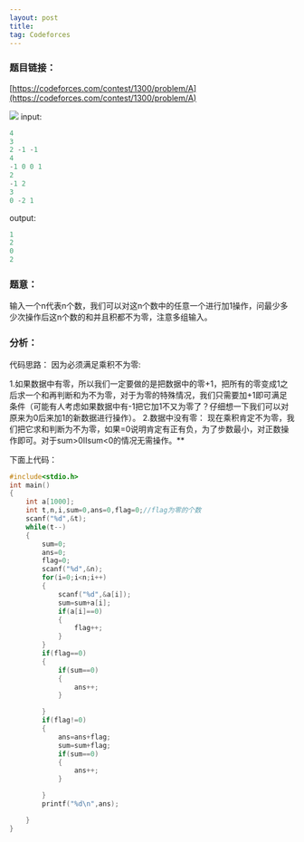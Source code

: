 ```yaml
---
layout: post
title: 
tag: Codeforces
---
```

### 题目链接：
[https://codeforces.com/contest/1300/problem/A](https://codeforces.com/contest/1300/problem/A)


![](https://img-blog.csdnimg.cn/20200210190652458.jpg?x-oss-process=image/watermark,type_ZmFuZ3poZW5naGVpdGk,shadow_10,text_aHR0cHM6Ly9ibG9nLmNzZG4ubmV0L3FxXzQ1ODQ1NDA0,size_16,color_FFFFFF,t_7)
input:

```c
4
3
2 -1 -1
4
-1 0 0 1
2
-1 2
3
0 -2 1
```
output:

```c
1
2
0
2
```

### **题意：**

输入一个n代表n个数，我们可以对这n个数中的任意一个进行加1操作，问最少多少次操作后这n个数的和并且积都不为零，注意多组输入。

### 分析：

代码思路：
因为必须满足乘积不为零:

1.如果数据中有零，所以我们一定要做的是把数据中的零+1，把所有的零变成1之后求一个和再判断和为不为零，对于为零的特殊情况，我们只需要加+1即可满足条件（可能有人考虑如果数据中有-1把它加1不又为零了？仔细想一下我们可以对原来为0后来加1的新数据进行操作）。
2.数据中没有零： 现在乘积肯定不为零，我们把它求和判断为不为零，如果=0说明肯定有正有负，为了步数最小，对正数操作即可。对于sum>0IIsum<0的情况无需操作。**

下面上代码：

```c
#include<stdio.h>
int main()
{
    int a[1000];
    int t,n,i,sum=0,ans=0,flag=0;//flag为零的个数
    scanf("%d",&t);
    while(t--)
    {
        sum=0;
        ans=0;
        flag=0;
        scanf("%d",&n);
        for(i=0;i<n;i++)
        {
            scanf("%d",&a[i]);
            sum=sum+a[i];
            if(a[i]==0)
            {
                flag++;
            }
        }
        if(flag==0)
        {
            if(sum==0)
            {
                ans++;
            }

        }
        if(flag!=0)
        {
            ans=ans+flag;
            sum=sum+flag;
            if(sum==0)
            {
                ans++;
            }

        }
        printf("%d\n",ans);

    }
}

```
